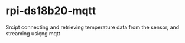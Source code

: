 # rpi-ds18b20-mqtt
Srcipt connecting and retrieving temperature data from the sensor, and streaming usiçng mqtt
